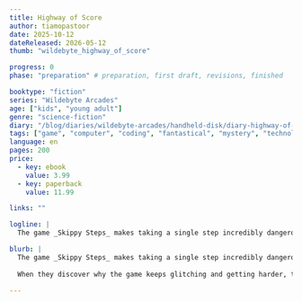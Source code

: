 ```yaml
---
title: Highway of Score
author: tiamopastoor
date: 2025-10-12
dateReleased: 2026-05-12
thumb: "wildebyte_highway_of_score"

progress: 0
phase: "preparation" # preparation, first draft, revisions, finished

booktype: "fiction"
series: "Wildebyte Arcades"
age: ["kids", "young adult"] 
genre: "science-fiction"
diary: "/blog/diaries/wildebyte-arcades/handheld-disk/diary-highway-of-score/"
tags: ["game", "computer", "coding", "fantastical", "mystery", "technology", "adventure"]
language: en
pages: 200
price:
  - key: ebook
    value: 3.99
  - key: paperback
    value: 11.99

links: ""

logline: |
  The game _Skippy Steps_ makes taking a single step incredibly dangerous, with rivers of lava, nippy piranhas, and speeding vehicles everywhere. Unfortunately, Wildebyte needs a thousand steps to overcome an impossible challenge, or risk losing his lost memories to a broken device.

blurb: |
  The game _Skippy Steps_ makes taking a single step incredibly dangerous, with rivers of lava, nippy piranhas, and speeding vehicles everywhere. Unfortunately, Wildebyte needs a thousand steps to reach the finish line in time. 
  
  When they discover why the game keeps glitching and getting harder, they must risk everything. Why? To be the first player ever to overcome an impossible challenge dubbed the Wondrously Wide Chasm.

---
```


